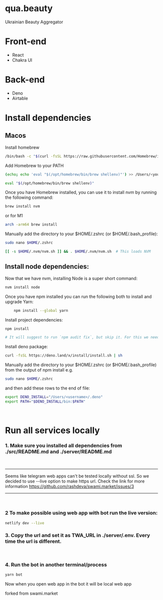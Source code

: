 # qua.beauty
Ukrainian Beauty Aggregator

# Front-end
- React
- Chakra UI

# Back-end
- Deno
- Airtable

# Install dependencies

## Macos

Install homebrew
```sh
/bin/bash -c "$(curl -fsSL https://raw.githubusercontent.com/Homebrew/install/master/install.sh)"
```

Add Homebrew to your PATH
```sh
(echo; echo 'eval "$(/opt/homebrew/bin/brew shellenv)"') >> /Users/<your_username>/.zprofile

eval "$(/opt/homebrew/bin/brew shellenv)"
```

Once you have Homebrew installed, you can use it to install nvm by running the following command:
```sh
brew install nvm
```
or for M1
```sh
arch -arm64 brew install
```

Manually add the directory to your $HOME/.zshrc (or $HOME/.bash_profile):
```sh
sudo nano $HOME/.zshrc
```
```sh
[[ -s $HOME/.nvm/nvm.sh ]] && . $HOME/.nvm/nvm.sh  # This loads NVM
```

## Install node dependencies:

Now that we have nvm, installing Node is a super short command:
```sh
nvm install node
```

Once you have npm installed you can run the following both to install and upgrade Yarn:
```sh
    npm install --global yarn
```

Install project dependencies: 
```sh
npm install

# It will suggest to run `npm audit fix`, but skip it. For this we need to fix package.json.
```

Install deno package:
```sh
curl -fsSL https://deno.land/x/install/install.sh | sh
```

Manually add the directory to your $HOME/.zshrc (or $HOME/.bash_profile) from the output of npm install e.g.
```sh
sudo nano $HOME/.zshrc
```

and then add these rows to the end of file:
```sh
export DENO_INSTALL="/Users/<username>/.deno"
export PATH="$DENO_INSTALL/bin:$PATH"
```

</br>

# Run all services locally

### **1.** Make sure you installed all dependencies from ./src/README.md and ./server/README.md
</br>

----------------------------------------------------------------

Seems like telegram web apps can't be tested locally without ssl. So we decided to use --live option to make https url. Check the link for more information 
https://github.com/rashdeva/swami.market/issues/3

----------------------------------------------------------------
</br>

### **2** To make possible using web app with bot run the live version:
```sh
netlify dev --live
```

### **3.** Copy the url and set it as TWA_URL in ./server/.env. Every time the url is different.
</br>

### **4.** Run the bot in another terminal/process
```sh
yarn bot
```

Now when you open web app in the bot it will be local web app

forked from swami.market
